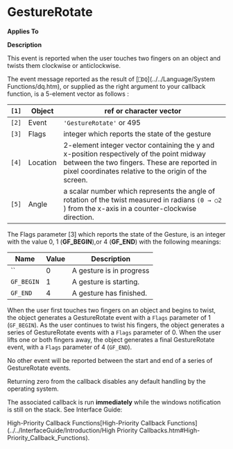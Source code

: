 




<h1 class="heading"><span class="name">GestureRotate</span></h1>

**Applies To**


**Description**


This event is reported when the user touches  two fingers on an object and twists them clockwise or anticlockwise.




The event message reported as the result of [`⎕DQ`](../../Language/System Functions/dq.htm), or supplied as the right argument to your callback function, is a 5-element vector as follows :


| `[1]` | Object | ref or character vector |
| --- | --- | ---  |
| `[2]` | Event | `'GestureRotate'` or 495 |
| `[3]` | Flags | integer which reports the state of the gesture |
| `[4]` | Location | 2-element integer vector containing the y and x-position respectively of the  point midway between the two fingers. These are reported in pixel coordinates relative to the origin of the screen. |
| `[5]` | Angle | a scalar number which represents the angle of rotation of the twist measured in radians `(0 → ○2` ) from the x-axis in a counter-clockwise direction. |




The Flags parameter [3] which reports the state of the Gesture, is an integer with the value 0, 1 (**GF_BEGIN**),or 4 (**GF_END**) with the following meanings:


| Name | Value | Description |
| --- | --- | ---  |
| `` | 0 | A gesture is in progress |
| `GF_BEGIN` | 1 | A gesture is starting. |
| `GF_END` | 4 | A gesture has finished. |



When the user first touches two fingers on an object and begins to twist, the object generates a GestureRotate event with a `Flags` parameter of 1 (`GF_BEGIN`). As the user continues to twist his fingers, the object generates a series of GestureRotate events with a `Flags` parameter of 0. When the user lifts one or both fingers away, the object generates a final GestureRotate event, with a `Flags` parameter of 4 (`GF_END`).


No other event will be reported between the start and end of a series of GestureRotate events.


Returning zero from the callback disables any default handling by the operating system.


The associated callback is run **immediately** while the windows notification is still on the stack. See 
Interface Guide: 

High-Priority Callback Functions[High-Priority Callback Functions](../../InterfaceGuide/Introduction/High Priority Callbacks.htm#High-Priority_Callback_Functions).


